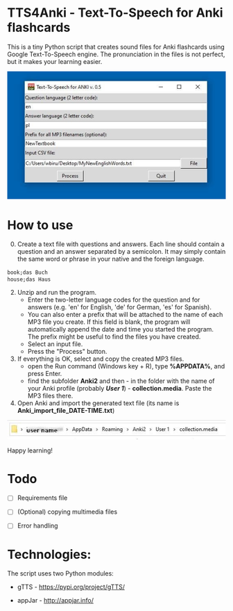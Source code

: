 # TTS4Anki - Text-To-Speech for Anki flashcards

This is a tiny Python script that creates sound files for Anki flashcards using Google Text-To-Speech engine. The pronunciation in the files is not perfect, but it makes your learning easier.

![TTS4Anki - screenshot](https://github.com/wlbirula/TTS4Anki/blob/main/doc/tts4anki_screenshot.jpeg)

# How to use
0. Create a text file with questions and answers. 
Each line should contain a question and an answer separated by a semicolon. 
It may simply contain the same word or phrase in your native and the foreign language.
```
book;das Buch
house;das Haus
```
2. Unzip and run the program.
    + Enter the two-letter language codes for the question and for answers (e.g. 'en' for English, 'de' for German, 'es' for Spanish).
    + You can also enter a prefix that will be attached to the name of each MP3 file you create. If this field is blank, the program will automatically append the date and time you started the program. The prefix might be useful to find the files you have created.
    + Select an input file.
    + Press the "Process" button.
3. If everything is OK, select and copy the created MP3 files.
    + open the Run command (Windows key + R), type **%APPDATA%**, and press Enter. 
    + find the subfolder **Anki2** and then - in the folder with the name of your Anki profile (probably ***User 1***) - **collection.media**. Paste the MP3 files there.
4. Open Anki and import the generated text file (its name is **Anki_import_file_DATE-TIME.txt**)

![TTS4Anki - destination folder for media files](https://github.com/wlbirula/TTS4Anki/blob/main/doc/tts4anki_folders.jpeg)

Happy learning!

# Todo
- [ ] Requirements file

- [ ] (Optional) copying multimedia files

- [ ] Error handling

# Technologies:
The script uses two Python modules:

+ gTTS - https://pypi.org/project/gTTS/

+ appJar - http://appjar.info/
